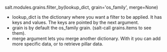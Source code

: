 salt.modules.grains.filter_by(lookup_dict, grain='os_family', merge=None)
* lookup_dict is the dictionary where you want a filter to be applied. It has keys and values. The keys are pointed by the next argument.
* grain is by default the os_family grain. (salt-call grains.items to see them).
* merge argument lets you merge another dictionary. With it you can add more specific data, or to retrieve pillar data. 
